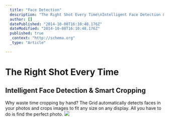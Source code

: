 ```yaml
---
  title: "Face Detection"
  description: "The Right Shot Every Time\nIntelligent Face Detection &amp; Smart Cropping\nWhy waste time cropping by hand? The Grid automatically detects faces in your photos a"
  author: []
  datePublished: "2014-10-08T16:10:48.176Z"
  dateModified: "2014-10-08T16:10:48.176Z"
  published: true
  _context: "http://schema.org"
  _type: "Article"

---
```

# The Right Shot Every Time

## Intelligent Face Detection & Smart Cropping

Why waste time cropping by hand? The Grid automatically detects faces in your photos and crops images to fit any size on any display. All you have to do is find the perfect photo.
![](https://s3-us-west-2.amazonaws.com/cdn.thegrid.io/posts/Hoop-Girl.gif)